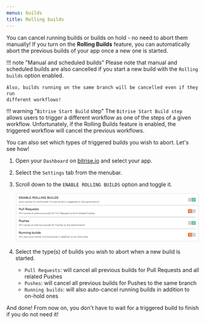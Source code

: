 ```yaml
---
menus: builds
title: Rolling builds
---
```

You can cancel running builds or builds on hold - no need to abort them manually! If you turn on the __Rolling Builds__ feature, you can automatically abort the previous builds of your app once a new one is started.

!!! note "Manual and scheduled builds"
    Please note that manual and scheduled builds are also cancelled
    if you start a new build with the `Rolling builds` option enabled.

    Also, builds running on the same branch will be cancelled even if they run
    different workflows!

!!! warning "`Bitrise Start Build` step"
    The `Bitrise Start Build step` allows users to trigger a different workflow as one of the steps of a given workflow. Unfortunately, if the Rolling Builds feature is enabled, the triggered workflow will cancel the previous workflows.

You can also set which types of triggered builds you wish to abort. Let's see how!

1. Open your `Dashboard` on [bitrise.io](https://www.bitrise.io) and select your app.

1. Select the `Settings` tab from the menubar.

1. Scroll down to the `ENABLE ROLLING BUILDS` option and toggle it.

    ![Rolling Builds](/img/getting-started/rolling-builds.png)

1. Select the type(s) of builds you wish to abort when a new build is started.

    - `Pull Requests`: will cancel all previous builds for Pull Requests and all related Pushes
    - `Pushes`: will cancel all previous builds for Pushes to the same branch
    - `Running builds`: will also auto-cancel running builds in addition to on-hold ones

And done! From now on, you don't have to wait for a triggered build to finish if you do not need it!

